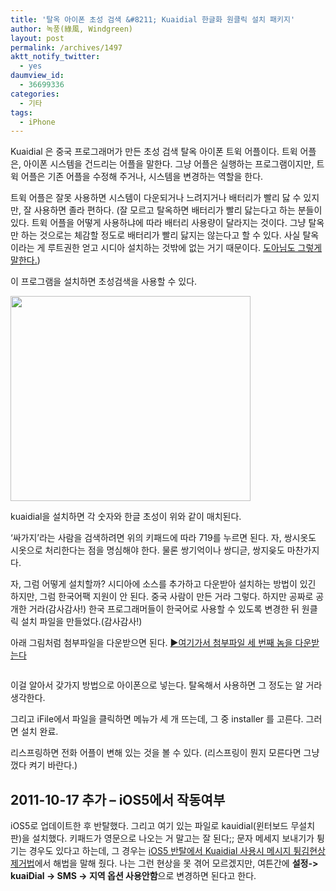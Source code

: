 ```yaml
---
title: '탈옥 아이폰 초성 검색 &#8211; Kuaidial 한글화 원클릭 설치 패키지'
author: 녹풍(綠風, Windgreen)
layout: post
permalink: /archives/1497
aktt_notify_twitter:
  - yes
daumview_id:
  - 36699336
categories:
  - 기타
tags:
  - iPhone
---
```

Kuaidial 은 중국 프로그래머가 만든 초성 검색 탈옥 아이폰 트윅 어플이다. 트윅 어플은, 아이폰 시스템을 건드리는 어플을 말한다. 그냥 어플은 실행하는 프로그램이지만, 트윅 어플은 기존 어플을 수정해 주거나, 시스템을 변경하는 역할을 한다.

트윅 어플은 잘못 사용하면 시스템이 다운되거나 느려지거나 배터리가 빨리 닳 수 있지만, 잘 사용하면 졸라 편하다. (잘 모르고 탈옥하면 배터리가 빨리 닳는다고 하는 분들이 있다. 트윅 어플을 어떻게 사용하냐에 따라 배터리 사용량이 달라지는 것이다. 그냥 탈옥만 하는 것으로는 체감할 정도로 배터리가 빨리 닳지는 않는다고 할 수 있다. 사실 탈옥이라는 게 루트권한 얻고 시디아 설치하는 것밖에 없는 거기 때문이다. [도아님도 그렇게 말한다.][1])

이 프로그램을 설치하면 초성검색을 사용할 수 있다.

<div style="width: 394px" class="wp-caption aligncenter">
  <img src="https://dl.dropbox.com/u/15546257/blog/mytory/dialerkeypad%402x.png" alt="" width="384" height="328" /><p class="wp-caption-text">
    kuaidial을 설치하면 각 숫자와 한글 초성이 위와 같이 매치된다.
  </p>
</div>

&#8216;싸가지&#8217;라는 사람을 검색하려면 위의 키패드에 따라 719를 누르면 된다. 자, 쌍시옷도 시옷으로 처리한다는 점을 명심해야 한다. 물론 쌍기억이나 쌍디귿, 쌍지읒도 마찬가지다.

자, 그럼 어떻게 설치할까? 시디아에 소스를 추가하고 다운받아 설치하는 방법이 있긴 하지만, 그럼 한국어팩 지원이 안 된다. 중국 사람이 만든 거라 그렇다. 하지만 공짜로 공개한 거라(감사감사!) 한국 프로그래머들이 한국어로 사용할 수 있도록 변경한 뒤 원클릭 설치 파일을 만들었다.(감사감사!)

아래 그림처럼 첨부파일을 다운받으면 된다. [▶여기가서 첨부파일 세 번째 놈을 다운받는다][2]

<p style="text-align: center;">
  <img class="   aligncenter" src="https://dl.dropbox.com/u/15546257/blog/mytory/kauidial.png" alt="" />
</p>

이걸 알아서 갖가지 방법으로 아이폰으로 넣는다. 탈옥해서 사용하면 그 정도는 알 거라 생각한다.

그리고 iFile에서 파일을 클릭하면 메뉴가 세 개 뜨는데, 그 중 installer 를 고른다. 그러면 설치 완료.

리스프링하면 전화 어플이 변해 있는 것을 볼 수 있다. (리스프링이 뭔지 모른다면 그냥 껐다 켜기 바란다.)

## 2011-10-17 추가 &#8211; iOS5에서 작동여부

iOS5로 업데이트한 후 반탈했다. 그리고 여기 있는 파일로 kauidial(윈터보드 무설치판)을 설치했다. 키패드가 영문으로 나오는 거 말고는 잘 된다;; 문자 메세지 보내기가 튕기는 경우도 있다고 하는데, 그 경우는 [iOS5 반탈에서 Kuaidial 사용시 메시지 튕김현상 제거법][3]에서 해법을 말해 줬다. 나는 그런 현상을 못 겪어 모르겠지만, 여튼간에 **설정-> kuaiDial -> SMS -> 지역 옵션 사용안함**으로 변경하면 된다고 한다.

 [1]: http://offree.net/entry/Jailbreak-and-Battery
 [2]: http://blog.naver.com/PostView.nhn?blogId=premiumlux&logNo=90109036562
 [3]: http://www.ppomppu.co.kr/zboard/view.php?id=iphone&page=3&sn1=&divpage=4&sn=off&ss=on&sc=off&select_arrange=headnum&desc=asc&no=74551